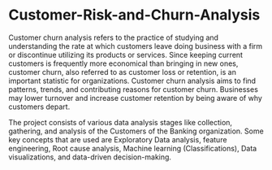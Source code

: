 # Customer-Risk-and-Churn-Analysis

Customer churn analysis refers to the practice of studying and understanding the rate at which customers leave doing business with a firm or discontinue utilizing its products or services. Since keeping current customers is frequently more economical than bringing in new ones, customer churn, also referred to as customer loss or retention, is an important statistic for organizations.
Customer churn analysis aims to find patterns, trends, and contributing reasons for customer churn. Businesses may lower turnover and increase customer retention by being aware of why customers depart. 

The project consists of various data analysis stages like collection, gathering, and analysis of the Customers of the Banking organization.
Some key concepts that are used are Exploratory Data analysis, feature engineering, Root cause analysis, Machine learning (Classifications), Data visualizations, and data-driven decision-making. 
